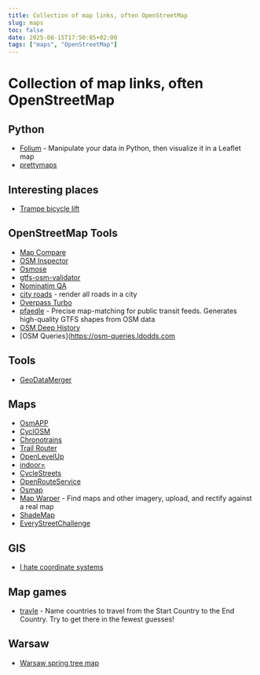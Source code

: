 ```yaml
---
title: Collection of map links, often OpenStreetMap
slug: maps
toc: false
date: 2025-08-15T17:50:05+02:00
tags: ["maps", "OpenStreetMap"]
---
```


# Collection of map links, often OpenStreetMap

## Python
- [Folium](https://python-visualization.github.io/folium/) - Manipulate your data in Python, then visualize it in a Leaflet map
- [prettymaps](https://github.com/marceloprates/prettymaps)

## Interesting places
- [Trampe bicycle lift](https://en.wikipedia.org/wiki/Trampe_bicycle_lift)

## OpenStreetMap Tools
- [Map Compare](https://tools.geofabrik.de/mc/)
- [OSM Inspector](https://tools.geofabrik.de/osmi)
- [Osmose](http://osmose.openstreetmap.fr/en/)
- [gtfs-osm-validator](https://gitlab.com/stalker314314/gtfs-osm-validator)
- [Nominatim QA](https://nominatim.org/qa/)
- [city roads](https://anvaka.github.io/city-roads/) - render all roads in a city
- [Overpass Turbo](https://overpass-turbo.eu/)
- [pfaedle](https://github.com/ad-freiburg/pfaedle) - Precise map-matching for public transit feeds. Generates high-quality GTFS shapes from OSM data
- [OSM Deep History](https://osm.mapki.com/history/)
- [OSM Queries](https://osm-queries.ldodds.com

## Tools
- [GeoDataMerger](https://funkeinteraktiv.github.io/geo-data-merger/)

## Maps
- [OsmAPP](https://osmapp.org/)
- [CyclOSM](https://www.cyclosm.org/)
- [Chronotrains](https://www.chronotrains.com/)
- [Trail Router](https://trailrouter.com/)
- [OpenLevelUp](https://openlevelup.net/)
- [indoor=](https://indoorequal.org)
- [CycleStreets](https://www.cyclestreets.net/)
- [OpenRouteService](https://classic-maps.openrouteservice.org/directions)
- [Osmap](https://www.osmap.pl/)
- [Map Warper](https://mapwarper.net/) - Find maps and other imagery, upload, and rectify against a real map
- [ShadeMap](https://shademap.app/)
- [EveryStreetChallenge](http://www.everystreetchallenge.com/)

## GIS
- [I hate coordinate systems](https://ihatecoordinatesystems.com/)

## Map games
- [travle](https://travle.earth) - Name countries to travel from the Start Country to the End Country. Try to get there in the fewest guesses!

## Warsaw
- [Warsaw spring tree map](https://pl.kut.pub/wiosna.html)
